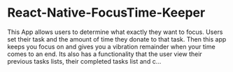 # React-Native-FocusTime-Keeper
This App allows users to determine what exactly they want to focus. Users set their task and the amount of time they donate to that task. Then this app keeps you focus on and gives you a vibration remainder when your time comes to an end. Its also has a functionality that the user view their previous tasks lists, their completed tasks list and c…
